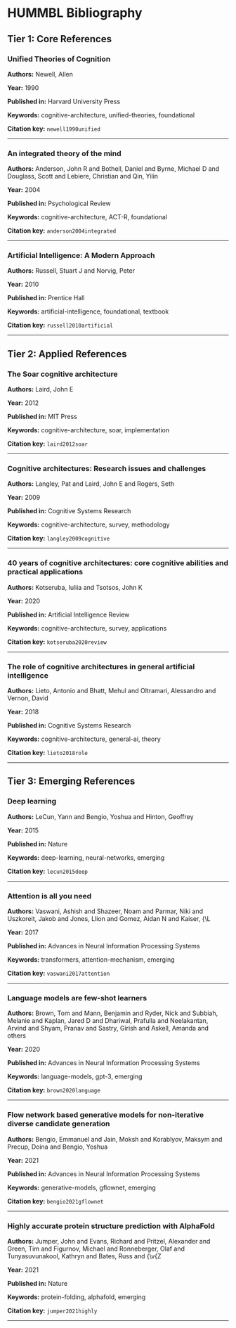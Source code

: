 # HUMMBL Bibliography

## Tier 1: Core References

### Unified Theories of Cognition

**Authors:** Newell, Allen

**Year:** 1990

**Published in:** Harvard University Press

**Keywords:** cognitive-architecture, unified-theories, foundational

**Citation key:** `newell1990unified`

---

### An integrated theory of the mind

**Authors:** Anderson, John R and Bothell, Daniel and Byrne, Michael D and Douglass, Scott and Lebiere, Christian and Qin, Yilin

**Year:** 2004

**Published in:** Psychological Review

**Keywords:** cognitive-architecture, ACT-R, foundational

**Citation key:** `anderson2004integrated`

---

### Artificial Intelligence: A Modern Approach

**Authors:** Russell, Stuart J and Norvig, Peter

**Year:** 2010

**Published in:** Prentice Hall

**Keywords:** artificial-intelligence, foundational, textbook

**Citation key:** `russell2010artificial`

---

## Tier 2: Applied References

### The Soar cognitive architecture

**Authors:** Laird, John E

**Year:** 2012

**Published in:** MIT Press

**Keywords:** cognitive-architecture, soar, implementation

**Citation key:** `laird2012soar`

---

### Cognitive architectures: Research issues and challenges

**Authors:** Langley, Pat and Laird, John E and Rogers, Seth

**Year:** 2009

**Published in:** Cognitive Systems Research

**Keywords:** cognitive-architecture, survey, methodology

**Citation key:** `langley2009cognitive`

---

### 40 years of cognitive architectures: core cognitive abilities and practical applications

**Authors:** Kotseruba, Iuliia and Tsotsos, John K

**Year:** 2020

**Published in:** Artificial Intelligence Review

**Keywords:** cognitive-architecture, survey, applications

**Citation key:** `kotseruba2020review`

---

### The role of cognitive architectures in general artificial intelligence

**Authors:** Lieto, Antonio and Bhatt, Mehul and Oltramari, Alessandro and Vernon, David

**Year:** 2018

**Published in:** Cognitive Systems Research

**Keywords:** cognitive-architecture, general-ai, theory

**Citation key:** `lieto2018role`

---

## Tier 3: Emerging References

### Deep learning

**Authors:** LeCun, Yann and Bengio, Yoshua and Hinton, Geoffrey

**Year:** 2015

**Published in:** Nature

**Keywords:** deep-learning, neural-networks, emerging

**Citation key:** `lecun2015deep`

---

### Attention is all you need

**Authors:** Vaswani, Ashish and Shazeer, Noam and Parmar, Niki and Uszkoreit, Jakob and Jones, Llion and Gomez, Aidan N and Kaiser, {\L

**Year:** 2017

**Published in:** Advances in Neural Information Processing Systems

**Keywords:** transformers, attention-mechanism, emerging

**Citation key:** `vaswani2017attention`

---

### Language models are few-shot learners

**Authors:** Brown, Tom and Mann, Benjamin and Ryder, Nick and Subbiah, Melanie and Kaplan, Jared D and Dhariwal, Prafulla and Neelakantan, Arvind and Shyam, Pranav and Sastry, Girish and Askell, Amanda and others

**Year:** 2020

**Published in:** Advances in Neural Information Processing Systems

**Keywords:** language-models, gpt-3, emerging

**Citation key:** `brown2020language`

---

### Flow network based generative models for non-iterative diverse candidate generation

**Authors:** Bengio, Emmanuel and Jain, Moksh and Korablyov, Maksym and Precup, Doina and Bengio, Yoshua

**Year:** 2021

**Published in:** Advances in Neural Information Processing Systems

**Keywords:** generative-models, gflownet, emerging

**Citation key:** `bengio2021gflownet`

---

### Highly accurate protein structure prediction with AlphaFold

**Authors:** Jumper, John and Evans, Richard and Pritzel, Alexander and Green, Tim and Figurnov, Michael and Ronneberger, Olaf and Tunyasuvunakool, Kathryn and Bates, Russ and {\v{Z

**Year:** 2021

**Published in:** Nature

**Keywords:** protein-folding, alphafold, emerging

**Citation key:** `jumper2021highly`

---

